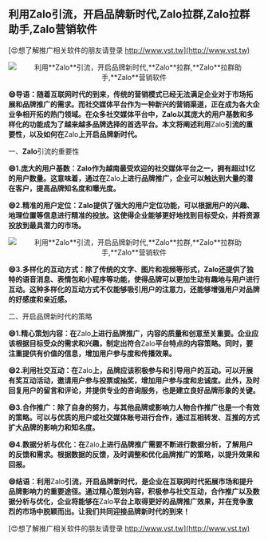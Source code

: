 ## **利用**Zalo**引流，开启品牌新时代,**Zalo**拉群,**Zalo**拉群助手,**Zalo**营销软件**

[😍想了解推广相关软件的朋友请登录 http://www.vst.tw](http://www.vst.tw)

 <center><img src="https://vst.tw/MP4/tuiguang/png/1.png" alt="利用**Zalo**引流，开启品牌新时代,**Zalo**拉群,**Zalo**拉群助手,**Zalo**营销软件"></center>

**😄导语：随着互联网时代的到来，传统的营销模式已经无法满足企业对于市场拓展和品牌推广的需求。而社交媒体平台作为一种新兴的营销渠道，正在成为各大企业争相开拓的热门领域。在众多社交媒体平台中，**Zalo**以其庞大的用户基数和多样化的功能成为了越来越多品牌选择的首选平台。本文将阐述利用**Zalo**引流的重要性，以及如何在**Zalo**上开启品牌新时代。**

一、**Zalo**引流的重要性

**😄1.庞大的用户基数：**Zalo**作为越南最受欢迎的社交媒体平台之一，拥有超过1亿的用户数量。这意味着，通过在**Zalo**上进行品牌推广，企业可以触达到大量的潜在客户，提高品牌知名度和曝光度。**

**😄2.精准的用户定位：**Zalo**提供了强大的用户定位功能，可以根据用户的兴趣、地理位置等信息进行精准的投放。这使得企业能够更好地找到目标受众，并将资源投放到最具潜力的市场。**

 <center><img src="https://vst.tw/MP4/tuiguang/png/6.png" alt="利用**Zalo**引流，开启品牌新时代,**Zalo**拉群,**Zalo**拉群助手,**Zalo**营销软件"></center>

**😄3.多样化的互动方式：除了传统的文字、图片和视频等形式，**Zalo**还提供了独特的语音消息、表情包和小程序等功能，使得品牌可以更加生动有趣地与用户进行互动。这种多样化的互动方式不仅能够吸引用户的注意力，还能够增强用户对品牌的好感度和亲近感。**

二、开启品牌新时代的策略

**😄1.精心策划内容：在**Zalo**上进行品牌推广，内容的质量和创意至关重要。企业应该根据目标受众的需求和兴趣，制定出符合**Zalo**平台特点的内容策略。同时，要注重提供有价值的信息，增加用户参与度和传播效果。**

**😄2.利用社交互动：在**Zalo**上，品牌应该积极参与和引导用户的互动。可以开展有奖互动活动，邀请用户参与投票或抽奖，增加用户参与度和忠诚度。此外，及时回复用户的留言和评论，并提供专业的咨询服务，也是建立良好品牌形象的关键。**

**😄3.合作推广：除了自身的努力，与其他品牌或影响力人物合作推广也是一个有效的策略。可以与优质的用户或社交媒体账号进行合作，通过互相转发、互推的方式扩大品牌的影响力和知名度。**

**😄4.数据分析与优化：在**Zalo**上进行品牌推广需要不断进行数据分析，了解用户的反馈和需求。根据数据的反馈，及时调整和优化品牌推广的策略，以提升效果和回报。**

**😄结语：利用**Zalo**引流，开启品牌新时代，是企业在互联网时代拓展市场和提升品牌影响力的重要途径。通过精心策划内容，积极参与社交互动，合作推广以及数据分析与优化，企业将能够在**Zalo**平台上取得更好的品牌推广效果，并在竞争激烈的市场中脱颖而出。让我们共同迎接品牌新时代的到来！**

[😍想了解推广相关软件的朋友请登录 http://www.vst.tw](http://www.vst.tw)



